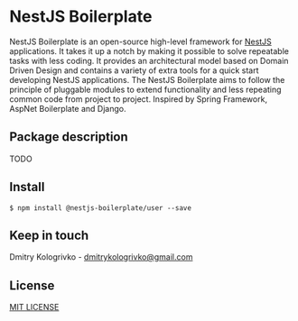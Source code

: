 # NestJS Boilerplate

NestJS Boilerplate is an open-source high-level framework for [NestJS](https://github.com/nestjs/nest) applications.
It takes it up a notch by making it possible to solve repeatable tasks with less coding. It provides an architectural
model based on Domain Driven Design and contains a variety of extra tools for a quick start developing NestJS
applications. The NestJS Boilerplate aims to follow the principle of pluggable modules to extend functionality and
less repeating common code from project to project. Inspired by Spring Framework, AspNet Boilerplate and Django.

## Package description

TODO

## Install

`$ npm install @nestjs-boilerplate/user --save`

## Keep in touch

Dmitry Kologrivko - dmitrykologrivko@gmail.com

## License

[MIT LICENSE](./LICENSE)
